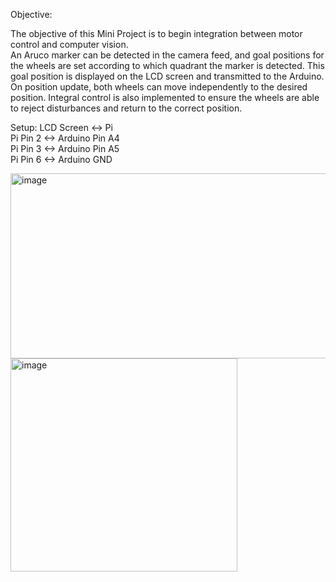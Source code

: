 Objective:

The objective of this Mini Project is to begin integration between motor control and computer vision.  
An Aruco marker can be detected in the camera feed, and goal positions for the wheels are set according to which quadrant the marker is detected. This goal position is displayed on the LCD screen and transmitted to the Arduino.  
On position update, both wheels can move independently to the desired position. Integral control is also implemented to ensure the wheels are able to reject disturbances and return to the correct position.

Setup:
LCD Screen <-> Pi  
Pi Pin 2 <-> Arduino Pin A4  
Pi Pin 3 <-> Arduino Pin A5  
Pi Pin 6 <-> Arduino GND

<img width="516" height="296" alt="image" src="https://github.com/user-attachments/assets/ddda6e54-318a-4374-bb52-cce38aea2884" />  
<img width="363" height="341" alt="image" src="https://github.com/user-attachments/assets/141fa792-8f9b-47ec-8e89-9b35b89c494f" />






